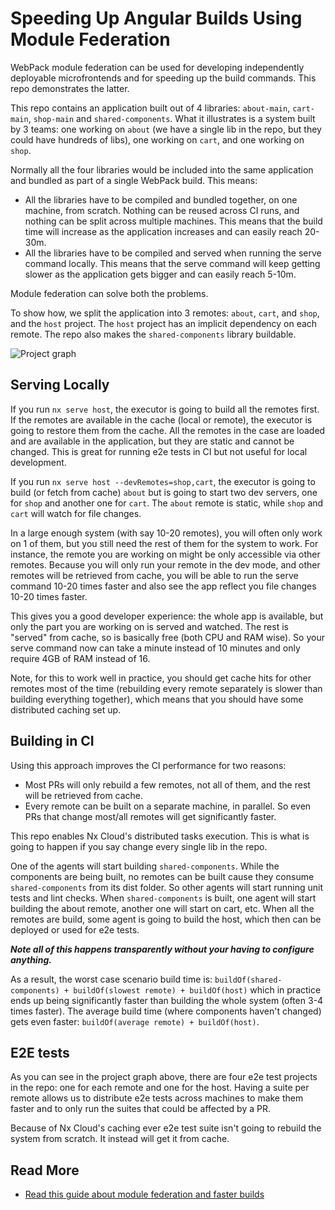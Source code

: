 # Speeding Up Angular Builds Using Module Federation

WebPack module federation can be used for developing independently deployable microfrontends and for speeding up the
build commands. This repo demonstrates the latter.

This repo contains an application built out of 4 libraries: `about-main`, `cart-main`, `shop-main`
and `shared-components`. What it illustrates is a system built by 3 teams: one working on `about` (we have a single lib
in the repo, but they could have hundreds of libs), one working on `cart`, and one working on `shop`.

Normally all the four libraries would be included into the same application and bundled as part of a single WebPack
build. This means:

* All the libraries have to be compiled and bundled together, on one machine, from scratch. Nothing can be reused across
  CI runs, and nothing can be split across multiple machines. This means that the build time will increase as the
  application increases and can easily reach 20-30m.
* All the libraries have to be compiled and served when running the serve command locally. This means that the serve
  command will keep getting slower as the application gets bigger and can easily reach 5-10m.

Module federation can solve both the problems.

To show how, we split the application into 3 remotes: `about`, `cart`, and `shop`, and the `host` project. The `host`
project has an implicit dependency on each remote. The repo also makes the `shared-components` library buildable.

![Project graph](./readme-assets/graph.png)

## Serving Locally

If you run `nx serve host`, the executor is going to build all the remotes first. If the remotes are available in the
cache (local or remote), the executor is going to restore them from the cache. All the remotes in the case are loaded and are
available in the application, but they are static and cannot be changed. This is great for running e2e tests in CI
but not useful for local development.

If you run `nx serve host --devRemotes=shop,cart`, the executor is going to build (or fetch from cache) `about` but
is going to start two dev servers, one for `shop` and another one for `cart`. The `about` remote is static, while `shop` and `cart` will watch
for file changes.

In a large enough system (with say 10-20 remotes), you will often only work on 1 of them, but you still need the rest of
them for the system to work. For instance, the remote you are working on might be only accessible via other remotes.
Because you will only run your remote in the dev mode, and other remotes will be retrieved from cache, you will be able
to run the serve command 10-20 times faster and also see the app reflect you file changes 10-20 times faster.

This gives you a good developer experience: the whole app is available, but only the part you are working on is
served and watched. The rest is "served" from cache, so is basically free (both CPU and RAM wise). So your serve command now can take a minute instead of 10 minutes and only require 4GB of RAM instead of 16.

Note, for this to work well in practice, you should get cache hits for other remotes most of the time (rebuilding every remote separately is slower than building everything together), which means that you should have some distributed caching set up.

## Building in CI

Using this approach improves the CI performance for two reasons:

* Most PRs will only rebuild a few remotes, not all of them, and the rest will be retrieved from cache.
* Every remote can be built on a separate machine, in parallel. So even PRs that change most/all remotes will get
  significantly faster.

This repo enables Nx Cloud's distributed tasks execution. This is what is going to happen if you say change every single lib in the repo.

One of the agents will start building `shared-components`. While the components are being built, no remotes can be built cause they consume `shared-components` from its dist folder. So other agents will start running unit tests and lint checks. When `shared-components` is built, one agent will start building the about remote, another one will start on cart, etc. When all the remotes are build, some agent is going to build the host, which then can be deployed or used for e2e tests. 

_**Note all of this happens transparently without your having to configure anything.**_

As a result, the worst case scenario build time is: `buildOf(shared-components) + buildOf(slowest remote) + buildOf(host)` which in practice ends up being significantly faster than building the whole system (often 3-4 times faster). The average build time (where components haven't changed) gets even faster: `buildOf(average remote) + buildOf(host)`.

## E2E tests

As you can see in the project graph above, there are four e2e test projects in the repo: one for each remote and one for the host. Having a suite per remote allows us to distribute e2e tests across machines to make them faster and to only run the suites that could be affected by a PR.

Because of Nx Cloud's caching ever e2e test suite isn't going to rebuild the system from scratch. It instead will get it from cache.

## Read More

* [Read this guide about module federation and faster builds](https://nx.dev/module-federation/faster-builds)
